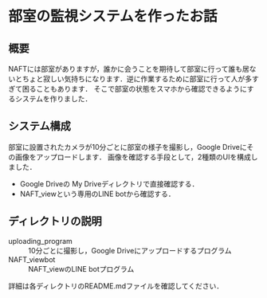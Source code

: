 # 部室の監視システムを作ったお話
## 概要
NAFTには部室がありますが，誰かに会うことを期待して部室に行って誰も居ないとちょと寂しい気持ちになります．逆に作業するために部室に行って人が多すぎて困ることもあります．
そこで部室の状態をスマホから確認できるようにするシステムを作りました．

## システム構成
部室に設置されたカメラが10分ごとに部室の様子を撮影し，Google Driveにその画像をアップロードします．
画像を確認する手段として，2種類のUIを構成しました．
- Google Driveの My Driveディレクトリで直接確認する．
- NAFT_viewという専用のLINE botから確認する．

## ディレクトリの説明

<dl>
  <dt>uploading_program</dt>
  <dd>10分ごとに撮影し，Google Driveにアップロードするプログラム</dd>
  <dt>NAFT_viewbot</dt>
  <dd>NAFT_viewのLINE botプログラム</dd>
</dl>

詳細は各ディレクトリのREADME.mdファイルを確認してください．
